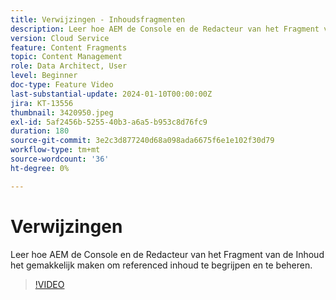 ```yaml
---
title: Verwijzingen - Inhoudsfragmenten
description: Leer hoe AEM de Console en de Redacteur van het Fragment van de Inhoud het gemakkelijk maken om referenced inhoud te beheren.
version: Cloud Service
feature: Content Fragments
topic: Content Management
role: Data Architect, User
level: Beginner
doc-type: Feature Video
last-substantial-update: 2024-01-10T00:00:00Z
jira: KT-13556
thumbnail: 3420950.jpeg
exl-id: 5af2456b-5255-40b3-a6a5-b953c8d76fc9
duration: 180
source-git-commit: 3e2c3d877240d68a098ada6675f6e1e102f30d79
workflow-type: tm+mt
source-wordcount: '36'
ht-degree: 0%

---
```


# Verwijzingen

Leer hoe AEM de Console en de Redacteur van het Fragment van de Inhoud het gemakkelijk maken om referenced inhoud te begrijpen en te beheren.

>[!VIDEO](https://video.tv.adobe.com/v/3420950/?learn=on)
